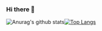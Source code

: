 ### Hi there 👋

![Anurag's github stats](https://github-readme-stats.vercel.app/api?username=grimaldus12&count_private=true&show_icons=true)[![Top Langs](https://github-readme-stats.vercel.app/api/top-langs/?username=grimaldus12&layout=compact&langs_count=10)](https://github.com/anuraghazra/github-readme-stats)
<!--
**Grimaldus12/Grimaldus12** is a ✨ _special_ ✨ repository because its `README.md` (this file) appears on your GitHub profile.

Here are some ideas to get you started:

- 🔭 I’m currently working on ...
- 🌱 I’m currently learning ...
- 👯 I’m looking to collaborate on ...
- 🤔 I’m looking for help with ...
- 💬 Ask me about ...
- 📫 How to reach me: ...
- 😄 Pronouns: ...
- ⚡ Fun fact: ...
-->
